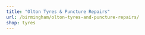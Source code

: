```yaml
---
title: "Olton Tyres & Puncture Repairs"
url: /birmingham/olton-tyres-and-puncture-repairs/
shop: tyres
---
```

